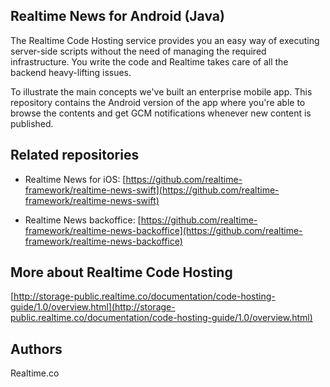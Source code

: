 ## Realtime News for Android (Java)
The Realtime Code Hosting service provides you an easy way of executing server-side scripts without the need of managing the required infrastructure. You write the code and Realtime takes care of all the backend heavy-lifting issues.

To illustrate the main concepts we've built an enterprise mobile app. This repository contains the Android version of the app where you're able to browse the contents and get GCM notifications whenever new content is published.

## Related repositories

- Realtime News for iOS: [https://github.com/realtime-framework/realtime-news-swift](https://github.com/realtime-framework/realtime-news-swift)


- Realtime News backoffice: [https://github.com/realtime-framework/realtime-news-backoffice](https://github.com/realtime-framework/realtime-news-backoffice)


## More about Realtime Code Hosting
[http://storage-public.realtime.co/documentation/code-hosting-guide/1.0/overview.html](http://storage-public.realtime.co/documentation/code-hosting-guide/1.0/overview.html)

## Authors
Realtime.co

